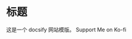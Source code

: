 # 标题

这是一个 docsify 网站模版。
    <!-- ko-fi :id=Mythezone :color=<color> -->
    Support Me on Ko-fi
    <!-- ko-fi -->